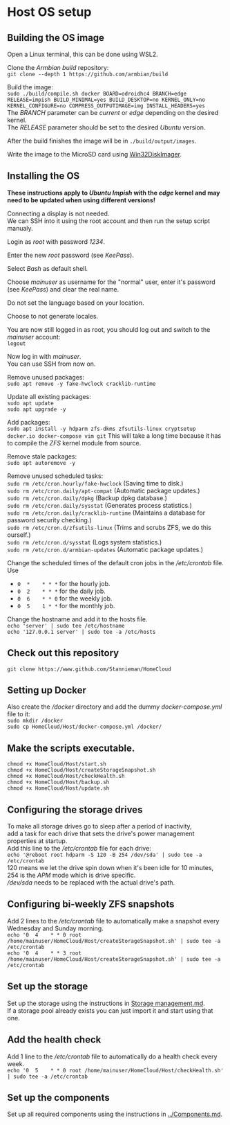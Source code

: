 # Host OS setup

## Building the OS image
Open a Linux terminal, this can be done using WSL2.

Clone the *Armbian build* repository:\
`git clone --depth 1 https://github.com/armbian/build `

Build the image:\
`sudo ./build/compile.sh docker BOARD=odroidhc4 BRANCH=edge RELEASE=impish BUILD_MINIMAL=yes BUILD_DESKTOP=no KERNEL_ONLY=no KERNEL_CONFIGURE=no COMPRESS_OUTPUTIMAGE=img INSTALL_HEADERS=yes`\
The *BRANCH* parameter can be *current* or *edge* depending on the desired kernel.\
The *RELEASE* parameter should be set to the desired *Ubuntu* version.

After the build finishes the image will be in `./build/output/images`.

Write the image to the MicroSD card using [Win32DiskImager](https://sourceforge.net/projects/win32diskimager/).

## Installing the OS
**These instructions apply to *Ubuntu Impish* with the *edge* kernel and may need to be updated when using different versions!**

Connecting a display is not needed.\
We can SSH into it using the root account and then run the setup script manualy.

Login as *root* with password *1234*.

Enter the new *root* password (see *KeePass*).

Select *Bash* as default shell.

Choose *mainuser* as username for the "normal" user, enter it's password (see *KeePass*) and clear the real name.

Do not set the language based on your location.

Choose to not generate locales.

You are now still logged in as root, you should log out and switch to the *mainuser* account:\
`logout`

Now log in with *mainuser*.\
You can use SSH from now on.

Remove unused packages:\
`sudo apt remove -y fake-hwclock cracklib-runtime`

Update all existing packages:\
`sudo apt update`\
`sudo apt upgrade -y`

Add packages:\
`sudo apt install -y hdparm zfs-dkms zfsutils-linux cryptsetup docker.io docker-compose vim git`
This will take a long time because it has to compile the *ZFS* kernel module from source.

Remove stale packages:\
`sudo apt autoremove -y`

Remove unused scheduled tasks:\
`sudo rm /etc/cron.hourly/fake-hwclock` (Saving time to disk.)\
`sudo rm /etc/cron.daily/apt-compat` (Automatic package updates.)\
`sudo rm /etc/cron.daily/dpkg` (Backup dpkg database.)\
`sudo rm /etc/cron.daily/sysstat` (Generates process statistics.)\
`sudo rm /etc/cron.daily/cracklib-runtime` (Maintains a database for password security checking.)\
`sudo rm /etc/cron.d/zfsutils-linux` (Trims and scrubs ZFS, we do this ourself.)\
`sudo rm /etc/cron.d/sysstat` (Logs system statistics.)\
`sudo rm /etc/cron.d/armbian-updates` (Automatic package updates.)

Change the scheduled times of the default cron jobs in the */etc/crontab* file.\
Use
* `0  *    * * *` for the hourly job.
* `0  2    * * *` for the daily job.
* `0  6    * * 0` for the weekly job.
* `0  5    1 * *` for the monthly job.

Change the hostname and add it to the hosts file.\
`echo 'server' | sudo tee /etc/hostname`\
`echo '127.0.0.1 server' | sudo tee -a /etc/hosts`

## Check out this repository
`git clone https://www.github.com/Stannieman/HomeCloud`

## Setting up Docker
Also create the */docker* directory and add the dummy *docker-compose.yml* file to it:\
`sudo mkdir /docker`\
`sudo cp HomeCloud/Host/docker-compose.yml /docker/`

## Make the scripts executable.
`chmod +x HomeCloud/Host/start.sh`\
`chmod +x HomeCloud/Host/createStorageSnapshot.sh`\
`chmod +x HomeCloud/Host/checkHealth.sh`\
`chmod +x HomeCloud/Host/backup.sh`\
`chmod +x HomeCloud/Host/update.sh`

## Configuring the storage drives
To make all storage drives go to sleep after a period of inactivity,\
add a task for each drive that sets the drive's power management properties at startup.\
Add this line to the */etc/crontab* file for each drive:\
`echo '@reboot root hdparm -S 120 -B 254 /dev/sda' | sudo tee -a /etc/crontab`\
120 means we let the drive spin down when it's been idle for 10 minutes,\
254 is the *APM* mode which is drive specific.\
*/dev/sda* needs to be replaced with the actual drive's path.

## Configuring bi-weekly ZFS snapshots
Add 2 lines to the */etc/crontab* file to automatically make a snapshot every Wednesday and Sunday morning.\
`echo '0  4    * * 0 root /home/mainuser/HomeCloud/Host/createStorageSnapshot.sh' | sudo tee -a /etc/crontab`\
`echo '0  4    * * 3 root /home/mainuser/HomeCloud/Host/createStorageSnapshot.sh' | sudo tee -a /etc/crontab`

## Set up the storage
Set up the storage using the instructions in [Storage management.md](<./Storage management.md>).\
If a storage pool already exists you can just import it and start using that one.

## Add the health check
Add 1 line to the */etc/crontab* file to automatically do a health check every week.\
`echo '0  5    * * 0 root /home/mainuser/HomeCloud/Host/checkHealth.sh' | sudo tee -a /etc/crontab`

## Set up the components
Set up all required components using the instructions in [../Components.md](<../Components.md>).